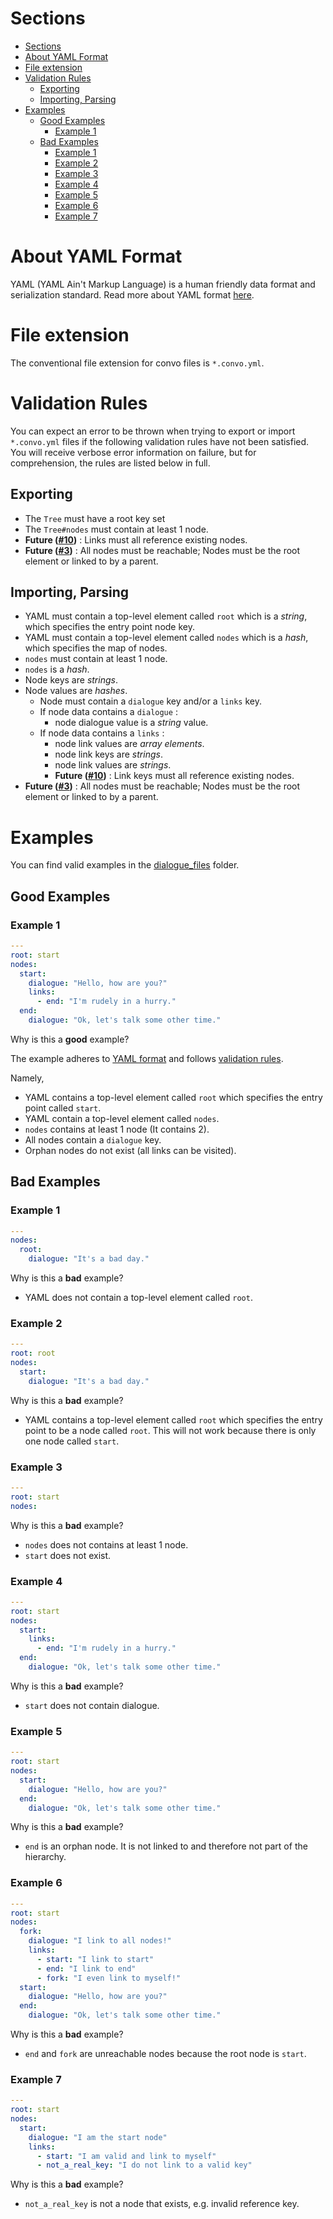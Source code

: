 # Sections
- [Sections](#sections)
- [About YAML Format](#about-yaml-format)
- [File extension](#file-extension)
- [Validation Rules](#validation-rules)
  - [Exporting](#exporting)
  - [Importing, Parsing](#importing-parsing)
- [Examples](#examples)
  - [Good Examples](#good-examples)
    - [Example 1](#example-1)
  - [Bad Examples](#bad-examples)
    - [Example 1](#example-1-1)
    - [Example 2](#example-2)
    - [Example 3](#example-3)
    - [Example 4](#example-4)
    - [Example 5](#example-5)
    - [Example 6](#example-6)
    - [Example 7](#example-7)

# About YAML Format

YAML (YAML Ain't Markup Language) is a human friendly data format and serialization standard. Read more about YAML format [here](https://yaml.org/).

# File extension

The conventional file extension for convo files is `*.convo.yml`.

# Validation Rules

You can expect an error to be thrown when trying to export or import `*.convo.yml` files if the following validation rules have not been satisfied. You will receive verbose error information on failure, but for comprehension, the rules are listed below in full.

## Exporting
  * The `Tree` must have a root key set
  * The `Tree#nodes` must contain at least 1 node.
  * **Future ([#10](https://github.com/simbleau/convo/issues/10))** : Links must all reference existing nodes.
  * **Future ([#3](https://github.com/simbleau/convo/issues/3))** : All nodes must be reachable; Nodes must be the root element or linked to by a parent.

## Importing, Parsing
  * YAML must contain a top-level element called `root` which is a *string*, which specifies the entry point node key.
  * YAML must contain a top-level element called `nodes` which is a *hash*, which specifies the map of nodes.
  * `nodes` must contain at least 1 node.
  * `nodes` is a *hash*.
  * Node keys are *strings*.
  * Node values are *hashes*.
    * Node must contain a `dialogue` key and/or a `links` key.
    * If node data contains a `dialogue` :
      * node dialogue value is a *string* value.
    * If node data contains a `links` :
      * node link values are *array elements*.
      * node link keys are *strings*.
      * node link values are *strings*.
      * **Future ([#10](https://github.com/simbleau/convo/issues/10))** : Link keys must all reference existing nodes.
  * **Future ([#3](https://github.com/simbleau/convo/issues/3))** : All nodes must be reachable; Nodes must be the root element or linked to by a parent.

# Examples

You can find valid examples in the [dialogue_files](../dialogue_files/) folder.

## Good Examples

### Example 1
```yaml
---
root: start
nodes:
  start:
    dialogue: "Hello, how are you?"
    links:
      - end: "I'm rudely in a hurry."
  end:
    dialogue: "Ok, let's talk some other time."
```

Why is this a **good** example?

The example adheres to [YAML format](#about-yaml-format) and follows [validation rules](#validation-rules).

Namely,
  * YAML contains a top-level element called `root` which specifies the entry point called `start`.
  * YAML contain a top-level element called `nodes`.
  * `nodes` contains at least 1 node (It contains 2).
  * All nodes contain a `dialogue` key.
  * Orphan nodes do not exist (all links can be visited).

## Bad Examples

### Example 1

```yaml
---
nodes:
  root:
    dialogue: "It's a bad day."
```
Why is this a **bad** example?

  * YAML does not contain a top-level element called `root`.

### Example 2

```yaml
---
root: root
nodes:
  start:
    dialogue: "It's a bad day."
```
Why is this a **bad** example?

  * YAML contains a top-level element called `root` which specifies the entry point to be a node called `root`. This will not work because there is only one node called `start`.

### Example 3

```yaml
---
root: start
nodes:
```
Why is this a **bad** example?

  * `nodes` does not contains at least 1 node.
  * `start` does not exist.

### Example 4

```yaml
---
root: start
nodes:
  start:
    links:
      - end: "I'm rudely in a hurry."
  end:
    dialogue: "Ok, let's talk some other time."
```

Why is this a **bad** example?

  * `start` does not contain dialogue.

### Example 5

```yaml
---
root: start
nodes:
  start:
    dialogue: "Hello, how are you?"
  end:
    dialogue: "Ok, let's talk some other time."
```
Why is this a **bad** example?

  * `end` is an orphan node. It is not linked to and therefore not part of the hierarchy.

### Example 6

```yaml
---
root: start
nodes:
  fork:
    dialogue: "I link to all nodes!"
    links:
      - start: "I link to start"
      - end: "I link to end"
      - fork: "I even link to myself!"
  start:
    dialogue: "Hello, how are you?"
  end:
    dialogue: "Ok, let's talk some other time."
```
Why is this a **bad** example?

  * `end` and `fork` are unreachable nodes because the root node is `start`. 

### Example 7

```yaml
---
root: start
nodes:
  start:
    dialogue: "I am the start node"
    links:
      - start: "I am valid and link to myself"
      - not_a_real_key: "I do not link to a valid key"
```
Why is this a **bad** example?

  * `not_a_real_key` is not a node that exists, e.g. invalid reference key. 